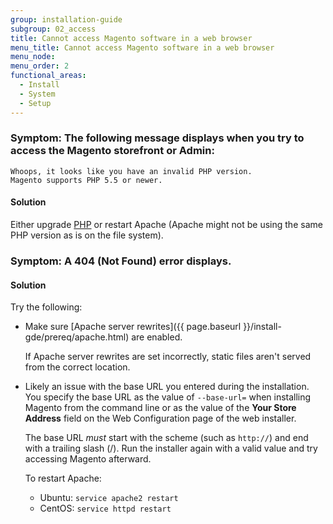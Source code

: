 ```yaml
---
group: installation-guide
subgroup: 02_access
title: Cannot access Magento software in a web browser
menu_title: Cannot access Magento software in a web browser
menu_node:
menu_order: 2
functional_areas:
  - Install
  - System
  - Setup
---
```


### Symptom: The following message displays when you try to access the Magento storefront or Admin:

```text
Whoops, it looks like you have an invalid PHP version.
Magento supports PHP 5.5 or newer.
```

#### Solution

Either upgrade [PHP](https://glossary.magento.com/php) or restart Apache (Apache might not be using the same PHP version as is on the file system).

### Symptom: A 404 (Not Found) error displays.

#### Solution

Try the following:

*	Make sure [Apache server rewrites]({{ page.baseurl }}/install-gde/prereq/apache.html) are enabled.

	If Apache server rewrites are set incorrectly, static files aren't served from the correct location.

*	Likely an issue with the base URL you entered during the installation. You specify the base URL as the value of `--base-url=` when installing Magento from the command line or as the value of the **Your Store Address** field on the Web Configuration page of the web installer.

	The base URL *must* start with the scheme (such as `http://`) and end with a trailing slash (/). Run the installer again with a valid value and try accessing Magento afterward.

	To restart Apache:

	*	Ubuntu: `service apache2 restart`
	*	CentOS: `service httpd restart`

